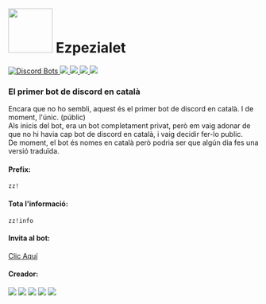 <h1><img src="https://images.discordapp.net/avatars/553883586210562060/4045ceab46dc9196693abfc584f47107.png?size=512" alt="" width="89" height="89" />  Ezpezialet</h1>

[![Discord Bots](https://top.gg/api/widget/status/553883586210562060.svg?noavatar=true) ![](https://top.gg/api/widget/lib/553883586210562060.svg?noavatar=true) ![](https://top.gg/api/widget/servers/553883586210562060.svg?noavatar=true) ![](https://top.gg/api/widget/owner/553883586210562060.svg?noavatar=true)  ![](https://top.gg/api/widget/upvotes/553883586210562060.svg?noavatar=true)](https://top.gg/bot/553883586210562060) 

### El primer bot de discord en català
Encara que no ho sembli, aquest &eacute;s el primer bot de discord en catal&agrave;. I de moment, l'&uacute;nic. (públic)<br>Als inicis del bot, era un bot completament privat, per&ograve; em vaig adonar de que no hi havia cap bot de discord en catal&agrave;, i vaig decidir fer-lo public.<br />De moment, el bot &eacute;s nomes en catal&agrave; per&ograve; podria ser que alg&uacute;n dia fes una versi&oacute; tradu&iuml;da.


#### Prefix:
`zz!`

#### Tota l'informació:
`zz!info`

#### Invita al bot:
[Clic Aquí](https://top.gg/bot/553883586210562060 "Fes clic aqui per anar a la pàgina de top.gg")

#### Creador:
[![](https://img.shields.io/badge/MrOrange9__JCT-Twitch-blueviolet)](https://www.twitch.tv/mrorange9jct) [![](https://img.shields.io/badge/MrOrange9%20JCT-YouTube-ff0000)](https://www.youtube.com/channel/UCPeW7VCCyDmXl2Gv-CCZJXw) ![](https://img.shields.io/badge/MrOrange9__JCT%239999-Discord-%237289DA) [![](https://img.shields.io/badge/mrorange9__jct-Instagram-E1306C)](https://www.instagram.com/mrorange9_jct/) [![](https://img.shields.io/badge/MrOrange9--JCT-GitHub-lightgrey)](https://github.com/MrOrange9-JCT)
